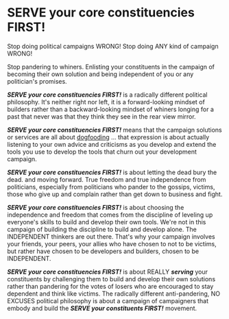 # SERVE your core constituencies FIRST! 

Stop doing political campaigns WRONG! Stop doing ANY kind of campaign WRONG!

Stop pandering to whiners. Enlisting your constituents in the campaign of becoming their own solution and being independent of you or any politician's promises.

***SERVE your core constituencies FIRST!*** is a radically different political philosophy. It's neither right nor left, it is a forward-looking mindset of builders rather than a backward-looking mindset of whiners longing for a past that never was that they think they see in the rear view mirror. 

***SERVE your core constituencies FIRST!*** means that the campaign solutions or services are all about [dogfooding](https://en.wikipedia.org/wiki/Eating_your_own_dog_food) ... that expression is about actually listening to your own advice and criticisms as you develop and extend the tools you use to develop the tools that churn out your development campaign. 

***SERVE your core constituencies FIRST!*** is about letting the dead bury the dead. and moving forward. True freedom and true independence from politicians, especially from politicians who pander to the gossips, victims, those who give up and complain rather than get down to business and fight.

***SERVE your core constituencies FIRST!*** is about choosing the independence and freedom that comes from the discipline of leveling up everyone's skills to build and develop their own tools. We're not in this campaign of building the discipline to build and develop alone. The INDEPENDENT thinkers are out there. That's why your campaign involves your friends, your peers, your allies who have chosen to not to be victims, but rather have chosen to be developers and builders, chosen to be INDEPENDENT.

***SERVE your core constituencies FIRST!*** is about REALLY ***serving*** your constituents by challenging them to build and develop their own solutions rather than pandering for the votes of losers who are encouraged to stay dependent and think like victims. The radically different anti-pandering, NO EXCUSES political philosophy is about a campaign of campaigners that embody and build the ***SERVE your constituents FIRST!*** movement. 

